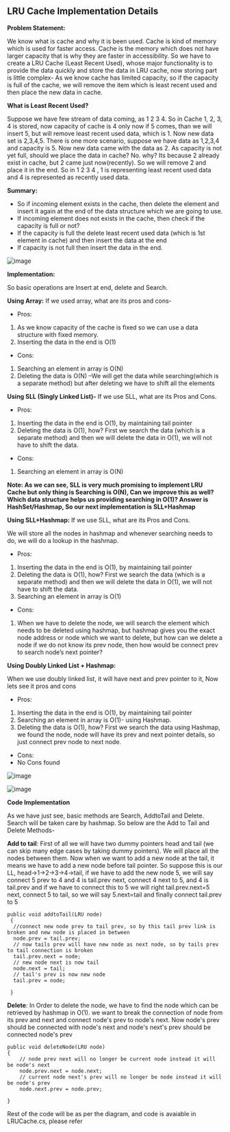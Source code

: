 ## LRU Cache Implementation Details

**Problem Statement:**

We know what is cache and why it is been used.  Cache is kind of memory which is used for faster access. Cache is the memory which does not have larger capacity that is why they are faster in accessibility.
So we have to create a LRU Cache (Least Recent Used), whose major functionality is to provide the data quickly and store the data in LRU cache, now storing part is little complex-
As we know cache has limited capacity, so if the capacity is full of the cache, we will remove the item which is least recent used and then place the new data in cache.

**What is Least Recent Used?**

Suppose we have few stream of data coming, as 1 2 3 4. So in Cache 1, 2, 3, 4 is stored, now capacity of cache is 4 only now if 5 comes, than we will insert 5, but will remove least recent used data, which is 1. Now new data set is 2,3,4,5. There is one more scenario, suppose we have data as 1,2,3,4 and capacity is 5. Now new data came with the data as 2. As capacity is not yet full, should we place the data in cache? No. why? Its because 2 already exist in cache, but 2 came just now(recently). So we will remove 2 and place it in the end. So in 1 2 3 4 , 1 is representing least recent used data and 4 is represented as recently used data.

**Summary:**

-	So if incoming element exists in the cache, then delete the element and insert it again at the end of the data structure which we are going to use. 
-	If incoming element does not exists in the cache, then check if the capacity is full or not?
-	If the capacity is full the delete least recent used data (which is 1st element in cache) and then insert the data at the end
-	If capacity is not full then insert the data in the end.

![image](https://user-images.githubusercontent.com/83850703/175812456-ed8e8396-4325-4f09-ab82-b8dbf65547df.png)

**Implementation:**

So basic operations are Insert at end, delete and Search.

**Using Array:**  If we used array, what are its pros and cons-
-	Pros:
   1. As we know capacity of the cache is fixed so we can use a data structure with fixed memory.
   2. Inserting the data in the end is O(1)

-	Cons:
1.	Searching an element in array is O(N)
2.	Deleting the data is O(N) –We will get the data while searching(which is a separate method) but after deleting we have to shift all the elements

**Using SLL (Singly Linked List)-** If we use SLL, what are its Pros and Cons.
-	Pros:
1.	Inserting the data in the end is O(1), by maintaining tail pointer
2.	Deleting the data is O(1), how? First we search the data (which is a separate method) and then we will delete the data in O(1), we will not have to shift the data.
-	Cons:
1.	Searching an element in array is O(N)

**Note: As we can see, SLL is very much promising to implement LRU Cache but only thing is Searching is O(N), Can we improve this as well? Which data structure helps us providing searching in O(1)?
Answer is HashSet/Hashmap, So our next implementation is SLL+Hashmap**

**Using SLL+Hashmap:** If we use SLL, what are its Pros and Cons. 

We will store all the nodes in hashmap and whenever searching needs to do, we will do a lookup in the hashmap.

-	Pros:
1.	Inserting the data in the end is O(1), by maintaining tail pointer
2.	Deleting the data is O(1), how? First we search the data (which is a separate method) and then we will delete the data in O(1), we will not have to shift the data.
3.	Searching an element in array is O(1)

-	Cons:
1.	When we have to delete the node, we will search the element which needs to be deleted using hashmap, but hashmap gives you the exact node address or node which we want to delete, but how can we delete a node if we do not know its prev node, then how would be connect prev to search node’s next pointer?

**Using Doubly Linked List + Hashmap:**

When we use doubly linked list, it will have next and prev pointer to it, Now lets see it pros and cons
-	Pros:
1.	Inserting the data in the end is O(1), by maintaining tail pointer
2.	Searching an element in array is O(1)- using Hashmap.
3.	Deleting the data is O(1), how? First we search the data using Hashmap, we found the node, node will have its prev and next pointer details, so just connect prev node to next node. 

-	Cons:
-	No Cons found

![image](https://user-images.githubusercontent.com/83850703/175813398-5e217da8-3453-4986-89d9-4db280bb04b3.png)

![image](https://user-images.githubusercontent.com/83850703/175813401-cd06e613-ee68-485d-adf4-f6527a9602dd.png)

**Code Implementation**

As we have just see, basic methods are Search, AddtoTail and Delete.
Search will be taken care by hashmap.
So below are the Add to Tail and Delete Methods-

**Add to tail**: 
First of all we will have two dummy pointers head and tail (we can skip many edge cases by taking dummy pointers). We will place all the nodes between them.
Now when we want to add a new node at the tail, it means we have to add a new node before tail pointer.
So suppose this is our LL, head->1->2->3->4->tail,  if we have to add the new node 5, we will say connect 5 prev to 4 and 4 is tail.prev
next, connect 4 next to 5, and 4 is tail.prev and if we have to connect this to 5 we will right tail.prev.next=5
next, connect 5 to tail, so we will say 5.next=tail and finally connect tail.prev to 5

```
public void addtoTail(LRU node)
 {
  //connect new node prev to tail prev, so by this tail prev link is broken and new node is placed in between
  node.prev = tail.prev;
  // now tails prev will have new node as next node, so by tails prev to tail connection is broken
  tail.prev.next = node;
  // new node next is now tail
  node.next = tail;
  // tail's prev is now new node
  tail.prev = node;

 }
```

**Delete**: 
In Order to delete the node, we have to find the node which can be retrieved by hashmap in O(1).
we want to break the connection of node from its prev and next and connect node's prev to node's next.
Now node's prev should be connected with node's next  and node's next's prev should be connected node's prev


```
public void deleteNode(LRU node)
{
    // node prev next will no longer be current node instead it will be node's next
    node.prev.next = node.next;
    // current node next's prev will no longer be node instead it will be node's prev
    node.next.prev = node.prev;

}
```
Rest of the code will be as per the diagram, and code is avaiable in LRUCache.cs, please refer
